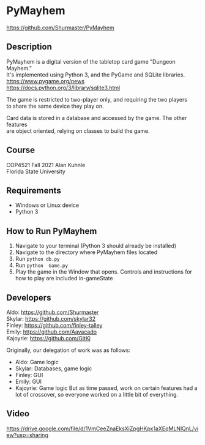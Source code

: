 # PyMayhem
https://github.com/Shurmaster/PyMayhem

## Description
PyMayhem is a digital version of the tabletop card game "Dungeon Mayhem."  
It's implemented using Python 3, and the PyGame and SQLite libraries.  
https://www.pygame.org/news  
https://docs.python.org/3/library/sqlite3.html

The game is restricted to two-player only, and requiring the two players  
to share the same device they play on.

Card data is stored in a database and accessed by the game. The other features  
are object oriented, relying on classes to build the game.

## Course
COP4521 Fall 2021 Alan Kuhnle  
Florida State University

## Requirements
- Windows or Linux device
- Python 3

## How to Run PyMayhem
1. Navigate to your terminal (Python 3 should already be installed)
2. Navigate to the directory where PyMayhem files located
3. Run `python db.py`
4. Run `python  Game.py`
5. Play the game in the Window that opens. Controls and instructions for how to play are included in-gameState

## Developers
Aldo: https://github.com/Shurmaster  
Skylar: https://github.com/skylar32  
Finley: https://github.com/finley-talley  
Emily: https://github.com/Aavacado  
Kajoyrie: https://github.com/GitKj

Originally, our delegation of work was as follows:
- Aldo: Game logic
- Skylar: Databases, game logic
- Finley: GUI
- Emily: GUI
- Kajoyrie: Game logic
But as time passed, work on certain features had a lot of crossover, so everyone
worked on a little bit of everything.

## Video
https://drive.google.com/file/d/1VmCeeZnaEksXiZpgHKpx1aXEqMLNlQnL/view?usp=sharing
